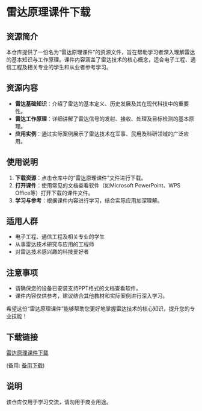 # 雷达原理课件下载

## 资源简介

本仓库提供了一份名为“雷达原理课件”的资源文件，旨在帮助学习者深入理解雷达的基本知识与工作原理。课件内容涵盖了雷达技术的核心概念，适合电子工程、通信工程及相关专业的学生和从业者参考学习。

## 资源内容

- **雷达基础知识**：介绍了雷达的基本定义、历史发展及其在现代科技中的重要性。
- **雷达工作原理**：详细讲解了雷达信号的发射、接收、处理及目标检测的基本原理。
- **应用实例**：通过实际案例展示了雷达技术在军事、民用及科研领域的广泛应用。

## 使用说明

1. **下载资源**：点击仓库中的“雷达原理课件”文件进行下载。
2. **打开课件**：使用常见的文档查看软件（如Microsoft PowerPoint、WPS Office等）打开下载的课件文件。
3. **学习与参考**：根据课件内容进行学习，结合实际应用加深理解。

## 适用人群

- 电子工程、通信工程及相关专业的学生
- 从事雷达技术研究与应用的工程师
- 对雷达技术感兴趣的科技爱好者

## 注意事项

- 请确保您的设备已安装支持PPT格式的文档查看软件。
- 课件内容仅供参考，建议结合其他教材和实际案例进行深入学习。

希望这份“雷达原理课件”能够帮助您更好地掌握雷达技术的核心知识，提升您的专业技能！

## 下载链接
[雷达原理课件下载](https://pan.quark.cn/s/38f769e41e5c) 

(备用: [备用下载](https://pan.baidu.com/s/1HEY7ej68sS76ntXu0DFB3g?pwd=1234))

## 说明

该仓库仅用于学习交流，请勿用于商业用途。
